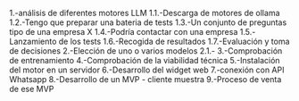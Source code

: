 1.-análisis de diferentes motores LLM
  1.1.-Descarga de motores de ollama
  1.2.-Tengo que preparar una bateria de tests
  1.3.-Un conjunto de preguntas tipo de una empresa X
  1.4.-Podría contactar con una empresa
  1.5.-Lanzamiento de los tests
  1.6.-Recogida de resultados
  1.7.-Evaluación y toma de decisiones
2.-Elección de uno o varios modelos
  2.1.-
3.-Comprobación de entrenamiento
4.-Comprobación de la viabilidad técnica
5.-Instalación del motor en un servidor
6.-Desarrollo del widget web
7.-conexión con API Whatsapp
8.-Desarrollo de un MVP - cliente muestra
9.-Proceso de venta de ese MVP

